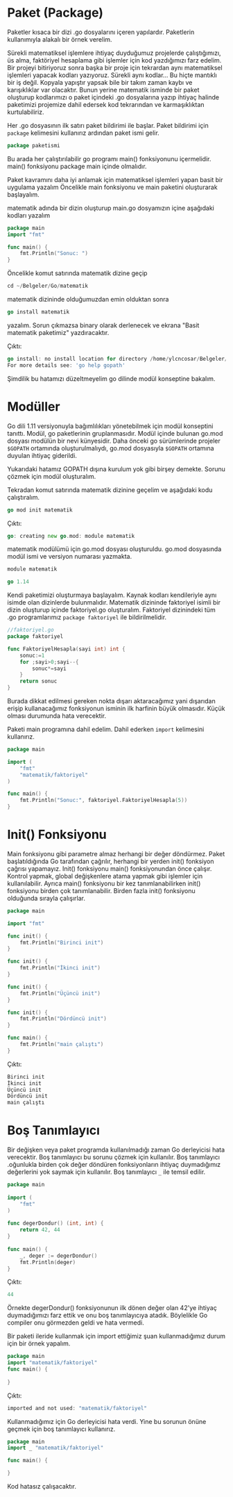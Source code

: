 # Paket (Package)
Paketler kısaca bir dizi .go dosyalarını içeren yapılardır. Paketlerin kullanımıyla alakalı bir örnek verelim.

Sürekli matematiksel işlemlere ihtiyaç duyduğumuz projelerde çalıştığımızı, üs alma, faktöriyel hesaplama gibi işlemler için kod yazdığımızı farz edelim. 
Bir projeyi bitiriyoruz sonra başka bir proje için tekrardan aynı matematiksel işlemleri yapacak kodları yazıyoruz. Sürekli aynı kodlar... Bu hiçte mantıklı bir iş değil. Kopyala yapıştır yapsak bile bir takım zaman kaybı ve karışıklıklar var olacaktır. Bunun yerine matematik isminde bir paket oluşturup kodlarımızı o paket içindeki .go dosyalarına yazıp ihtiyaç halinde paketimizi projemize dahil edersek kod tekrarından ve karmaşıklıktan kurtulabiliriz.

Her .go dosyasının ilk satırı paket bildirimi ile başlar. Paket bildirimi için `package` kelimesini kullanırız ardından paket ismi gelir.

```go
package paketismi
```

Bu arada her çalıştırılabilir go programı main() fonksiyonunu içermelidir. main() fonksiyonu package main içinde olmalıdır.

Paket kavramını daha iyi anlamak için matematiksel işlemleri yapan basit bir uygulama yazalım Öncelikle main fonksiyonu ve main paketini oluşturarak başlayalım.

matematik adında bir dizin oluşturup main.go dosyamızın içine aşağıdaki kodları yazalım
```go
package main
import "fmt"

func main() {
	fmt.Println("Sonuc: ")
}
```
Öncelikle komut satırında matematik dizine geçip 
```go 
cd ~/Belgeler/Go/matematik
```  
matematik dizininde olduğumuzdan emin olduktan sonra
```go 
go install matematik
```
yazalım. Sorun çıkmazsa binary olarak derlenecek ve ekrana "Basit matematik paketimiz" yazdıracaktır.

Çıktı:
```go
go install: no install location for directory /home/ylcncosar/Belgeler/Go/matematik outside GOPATH
For more details see: 'go help gopath'
```
Şimdilik bu hatamızı düzeltmeyelim go dilinde modül konseptine bakalım.

# Modüller
Go dili 1.11 versiyonuyla bağımlılıkları yönetebilmek için modül konseptini tanıttı. Modül, go paketlerinin gruplanmasıdır. Modül içinde bulunan go.mod dosyası modülün bir nevi künyesidir. Daha önceki go sürümlerinde projeler `$GOPATH` ortamında oluşturulmalıydı, go.mod dosyasıyla `$GOPATH` ortamına duyulan ihtiyaç giderildi. 

Yukarıdaki hatamız GOPATH dışına kurulum yok gibi birşey demekte. Sorunu çözmek için modül oluşturalım.

Tekradan komut satırında matematik dizinine geçelim ve aşağıdaki kodu çalıştıralım.
```go
go mod init matematik  
```
Çıktı:
```go
go: creating new go.mod: module matematik
```
matematik modülümü için go.mod dosyası oluşturuldu. go.mod dosyasında modül ismi ve versiyon numarası yazmakta.
```go
module matematik

go 1.14
```

Kendi paketimizi oluşturmaya başlayalım. Kaynak kodları kendileriyle aynı isimde olan dizinlerde bulunmalıdır. Matematik dizininde faktoriyel isimli bir dizin oluşturup içinde faktoriyel.go oluşturalım. Faktoriyel dizinindeki tüm .go programlarımız `package faktoriyel` ile bildirilmelidir.

```go
//faktoriyel.go
package faktoriyel

func FaktoriyelHesapla(sayi int) int {
	sonuc:=1
	for ;sayi>0;sayi--{
		sonuc*=sayi
	}
	return sonuc
}
```
Burada dikkat edilmesi gereken nokta dışarı aktaracağımız yani dışarıdan erişip kullanacağımız fonksiyonun isminin ilk harfinin büyük olmasıdır. Küçük olması durumunda hata verecektir.

Paketi main programına dahil edelim. Dahil ederken `import` kelimesini kullanırız.
```go
package main

import (
	"fmt"
	"matematik/faktoriyel"
)

func main() {
	fmt.Println("Sonuc:", faktoriyel.FaktoriyelHesapla(5))
}
```
# Init() Fonksiyonu
Main fonksiyonu gibi parametre almaz herhangi bir değer döndürmez. Paket başlatıldığında Go tarafından  çağrılır, herhangi bir yerden init() fonksiyon çağrısı yapamayız. Init() fonksiyonu main() fonksiyonundan önce çalışır. Kontrol yapmak, global değişkenlere atama yapmak gibi işlemler için kullanılabilir. Ayrıca main() fonksiyonu bir kez tanımlanabilirken init() fonksiyonu birden çok tanımlanabilir. Birden fazla init() fonksiyonu olduğunda sırayla çalışırlar.

```go
package main

import "fmt"

func init() {
    fmt.Println("Birinci init")
}

func init() {
    fmt.Println("İkinci init")
}

func init() {
    fmt.Println("Üçüncü init")
}

func init() {
    fmt.Println("Dördüncü init")
}

func main() {
    fmt.Println("main çalıştı")
}
```
Çıktı:
```go
Birinci init
İkinci init
Üçüncü init
Dördüncü init
main çalıştı
```

# Boş Tanımlayıcı

Bir değişken veya paket programda kullanılmadığı zaman Go derleyicisi hata verecektir. Boş tanımlayıcı bu sorunu çözmek için kullanılır. Boş tanımlayıcı .oğunlukla birden çok değer döndüren fonksiyonların ihtiyaç duymadığımız değerlerini yok saymak için kullanılır. Boş tanımlayıcı `_` ile temsil edilir.

```go
package main
 
import (
    "fmt"
)
 
func degerDondur() (int, int) {
    return 42, 44
}
 
func main() {
    _, deger := degerDondur()
    fmt.Println(deger)
}
```
Çıktı:
```go
44
```
Örnekte degerDondur() fonksiyonunun ilk dönen değer olan 42'ye ihtiyaç duymadığımızı farz ettik ve onu boş tanımlayıcıya atadık. Böylelikle Go compiler onu görmezden geldi ve hata vermedi.

Bir paketi ileride kullanmak için import ettiğimiz şuan kullanmadığımız durum için bir örnek yapalım.
```go
package main
import "matematik/faktoriyel"
func main() {
	
}
```
Çıktı:
```go
imported and not used: "matematik/faktoriyel"
```
Kullanmadığımız için Go derleyicisi hata verdi. Yine bu sorunun önüne geçmek için boş tanımlayıcı kullanırız.


```go
package main
import _ "matematik/faktoriyel"

func main() {

}

```
Kod hatasız çalışacaktır.

